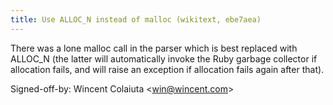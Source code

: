 ```yaml
---
title: Use ALLOC_N instead of malloc (wikitext, ebe7aea)
---
```


There was a lone malloc call in the parser which is best replaced with ALLOC\_N (the latter will automatically invoke the Ruby garbage collector if allocation fails, and will raise an exception if allocation fails again after that).

Signed-off-by: Wincent Colaiuta &lt;win@wincent.com&gt;
